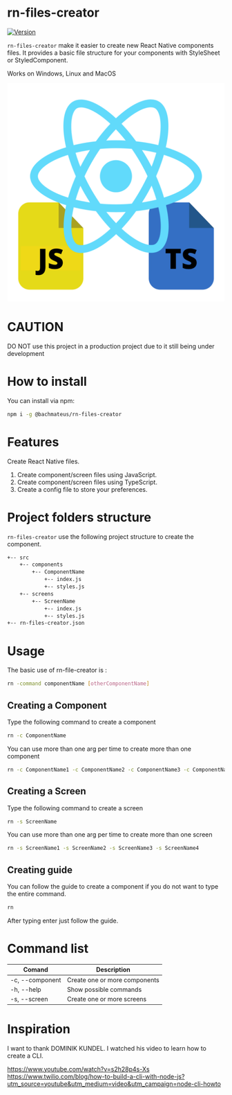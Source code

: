 # rn-files-creator
[![Version](https://img.shields.io/npm/v/@bachmateus/rn-files-creator.svg)](https://www.npmjs.com/package/@bachmateus/rn-files-creator)

`rn-files-creator` make it easier to create new React Native components files. It provides a basic file structure for your components with StyleSheet or StyledComponent.

Works on Windows, Linux and MacOS

![](logo.png)

# CAUTION
DO NOT use this project in a production project due to it still being under development

# How to install
You can install via npm:

  ```bash
  npm i -g @bachmateus/rn-files-creator
  ```

# Features
Create React Native files.

1. Create component/screen files using JavaScript.
2. Create component/screen files using TypeScript.
3. Create a config file to store your preferences.

# Project folders structure
`rn-files-creator` use the following project structure to create the component.

  ```bash
  +-- src
      +-- components
          +-- ComponentName
              +-- index.js
              +-- styles.js
      +-- screens
          +-- ScreenName
              +-- index.js
              +-- styles.js
  +-- rn-files-creator.json
  ```


# Usage
The basic use of rn-file-creator is  :
  ```bash
  rn -command componentName [otherComponentName]
  ```

## Creating a Component
Type the following command to create a component 

  ```bash
  rn -c ComponentName
  ```

You can use more than one arg per time to create more than one component

  ```bash
  rn -c ComponentName1 -c ComponentName2 -c ComponentName3 -c ComponentName4
  ```

## Creating a Screen
Type the following command to create a screen 

  ```bash
  rn -s ScreenName
  ```

You can use more than one arg per time to create more than one screen

  ```bash
  rn -s ScreenName1 -s ScreenName2 -s ScreenName3 -s ScreenName4
  ```

## Creating guide
You can follow the guide to create a component if you do not want to type the entire command.

  ```bash
  rn
  ```

After typing enter just follow the guide.


# Command list

| Comand            | Description                                                   |
| ----------------- | ------------------------------------------------------------- |
| -c, --component   | Create one or more components                                 |
| -h, --help        | Show possible commands                                        |
| -s, --screen      | Create one or more screens                                    |

# Inspiration
I want to thank DOMINIK KUNDEL. I watched his video to learn how to create a CLI.

https://www.youtube.com/watch?v=s2h28p4s-Xs
https://www.twilio.com/blog/how-to-build-a-cli-with-node-js?utm_source=youtube&utm_medium=video&utm_campaign=node-cli-howto